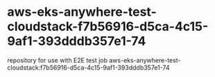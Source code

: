 # aws-eks-anywhere-test-cloudstack-f7b56916-d5ca-4c15-9af1-393dddb357e1-74
repository for use with E2E test job aws-eks-anywhere-test-cloudstack:f7b56916-d5ca-4c15-9af1-393dddb357e1-74
